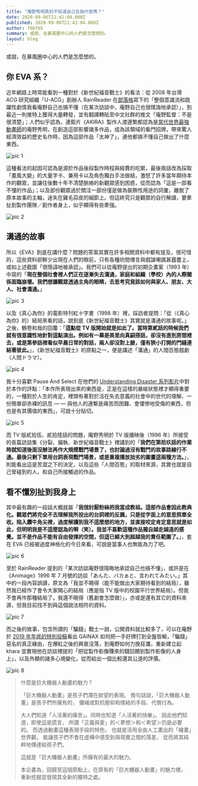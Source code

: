 ```yaml
---
title: "庵野秀明真的不知道自己在拍什麼嗎？"
date: 2020-09-06T21:42:04.000Z
published: 2020-09-06T21:42:04.000Z
author: f6bfb5
summary: 或說，在暴風圈中心的人們是怎麼想的。
layout: blog
---
```


或說，在暴風圈中心的人們是怎麼想的。

## 你 EVA 系？

近年網路上時常能看到一種對於《新世紀福音戰士》的看法：從 2008 年台灣 ACG 研究組織「U-ACG」創辦人 RainReader 在[部落格](https://blog.xuite.net/tuyu/MIYU/17160404-EVANGELION%E6%96%B0%E5%8A%87%E5%A0%B4%E7%89%88%EF%BC%9A%E5%BA%8F%EF%BD%9E%E5%B0%91%E5%B9%B4%E8%AE%8A%E6%88%90%E4%BA%86%E7%A5%9E%E8%A9%B1)寫下的「整個意識流和跳躍性劇情我看庵野自己也搞不懂（在某次訪談中，庵野自己也很隱誨地承認）」，到最近一則推特上獲得大量轉發，並有翻譯轉貼至中文社群的推文「庵野監督：不是很清楚」；人們似乎認為，連鉅片《AKIRA》製作人渡邊繁都認為是[當代世界最強動畫師](https://togetter.com/li/1527666)的庵野秀明，在創造這部影響諸多作品，成為該領域的看門招牌，帶來驚人經濟效益的歷史名作時，因為這部作品「太神了」，連他都搞不懂自己做出了什麼東西。

![pic 1](https://i.imgur.com/8N8B3e0.jpg)

這種看法的起因可認為是源於作品後段製作時程與經費的吃緊，最後兩話改為採取「畫風大變」的大量字卡、兼用卡以及角色獨白手法做結，激怒了許多當年期待本作的觀眾，並讓往後數十年不清楚脈絡的新觀眾感到困惑，從而認為「這是一部看不懂的作品」；以及部份觀眾過於關注一部份僅是做為裝飾性用途的詞彙，離脫了原本故事的主軸，迷失在雞毛蒜皮的細節上。但這終究只是觀眾的自行解讀，要牽扯到製作團隊／創作者身上，似乎顯得有些牽強。

![pic 2](https://i.imgur.com/5S3cCgV.png)

## 溝通的故事

所以《EVA》到底在講什麼？問題的答案其實在許多相關資料中都有提及，很可惜的，這些資料卻鮮少出現在人們的眼前，只有各種坊間傳言與戲謔嘲諷甚囂塵上，或如上述截圖「很隱諱地被承認」。我們可以從庵野提出的初期企畫案（1993 年）中寫的「**現在整個社會裡人們正在逐漸失去溝通，家庭和組織（學校）內的人際關係面臨崩壞。我們想讓觀眾透過主角的眼睛，去思考究竟該如何與家人、朋友、大人、社會溝通。**」

![pic 3](https://i.imgur.com/y5CoIj6.png)

以及《真心為你》的電影特刊紅十字書（1998 年）裡，採訪者提問：「從（《真心為你》的）結局來看的話，說到底《新世紀福音戰士》其實就是溝通的故事呢。」之後，鶴卷和哉的回覆：「**這點從 TV 版開始就是如此了。當時第貳話的時候我們就有很意識性地針對這點演出。例如有一幕是美里向真嗣搭話，卻沒有進到房間裡去，或是第參話裡看似早晨日常的對話，兩人卻沒對上臉，僅有狹小打開的門縫連結著彼此。**」，《新世紀福音戰士》的原點之一，便是講述「溝通」的人間百態戲劇（人間ドラマ）。

![pic 4](https://i.imgur.com/ONaDVgZ.png)

我十分喜歡 Pause And Select 在他們的 [Understanding Disaster 系列影片](https://www.youtube.com/watch?v=dCKZQphDyLY)中對於本作的評點：「本作所表現出來的東西是，正是在這樣的嚴峻狀態裡才顯得重要的，一種對於人生的肯定，裡頭有著對於活在失去意義的社會中的世代的理解、一份簡單卻赤裸的訊息 — — 與他人的連繫是痛苦而困難、會悽慘地受傷的東西，但也是有其價值的東西」，可說十分貼切。

![pic 5](https://i.imgur.com/U0Kj4Aw.png)

而 TV 版貳拾伍、貳拾陸話的問題，庵野秀明於 TV 版播映後（1996 年）所接受的長篇訪談集《分裂、偏執．新世紀福音戰士》裡講到的「**我們在第拾玖話的作業時就知道後面沒辦法再作大規模戰鬥場景了，也討論過沒有戰鬥的故事路線行不通。最後只剩下單用台詞表現戰鬥場景，或是重複播放拙劣的圖畫這兩種方法。**」，則能看出這是苦澀之下的決定，以及這些「人間百態」的取材來源，其實也就是自己曾碰到的人，和自己所接觸過的作品。

## 看不懂別扯到我身上

其中最有趣的一段話大概就屬「**我很討厭粉絲把我當成教祖。這部作品會因此教典化。觀眾們將完全不去理解我所投出的台詞裡的反諷，只是從字面上的意思照單全收。陷入鑽牛角尖裡，過度解讀到我不這麼想的地方，並直接咬定肯定意思就是如此，但明明我是不這麼認為的啊（笑）。我並不喜歡這種作品獨自越走越遠的感覺。並不是作品不能有自由發揮的空間，但這已經大到超越我的責任範圍了。**」，套在 EVA 已經被過度神格化的今日來看，可說是當事人也無能為力了吧。

![pic 6](https://i.imgur.com/dRvDbic.png)

至於 RainReader 提到的「某次訪談庵野很隱晦地承認自己也搞不懂」，或許是在《Animage》1996 年 7 月號的訪談「あんた、バカぁと、言われてみたい。」其中的一段內容誤讀，原文為「我並不曉得（能不能做出大家期待看到的結局），雖然我已經作了會令大家開心的結局（應是指 TV 版中的校園平行世界結局）。但我不會再作那種結局了。我還不曉得（舊劇會怎麼做）」，亦或是還有其它的資料來源，但我目前找不到與這個說法相符的資料。

![pic 7](https://i.imgur.com/d3lOowI.png)

而之後的故事，包含所謂的「騙錢」戰士一說，公開資料就比較多了，可以在庵野於 [2019 年年底的特別投稿](https://diamond.jp/articles/-/224881)看出 GAINAX 如何把一手好牌打到全盤皆輸，「騙錢」惡名的真正緣由，在爆紅之後的興衰沒落，到庵野如何力挽狂瀾，重新建立起 khara 並實現他在訪談裡提的「把從製作影像賺來的錢回饋到製作影像的人身上」，以及外顯的諸多心境變化，從而給出一個比較還其公道的評價。

![pic 8](https://i.imgur.com/NZufCq8.jpg)

> 什麼是巨大機器人動畫的魅力？
>
> 「巨大機器人動畫」是孩子們潛在欲望的表現。
> 換句話說，「巨大機器人動畫」是孩子們所擁有的，
> 彌補或對抗壓抑和情結的手段、代償行為。
>
> 大人們知道「人活著的痛苦」。同時也知道「人活著的快樂」。
> 因此他們知道，即使這是謊言，
> 所謂「正義與愛」的＜夢想＞和＜希望＞仍是必要的。
> 而透過動畫這種表現手段的特色，
> 也就是活用全由人工畫出的「繪畫」世界觀，
> 能讓孩子們不會在虛構中感受到與現實之間的落差，
> 從而將其純粹地傳達給孩子們。
>
> 這就是「巨大機器人動畫」所擁有的最大的魅力。
>
> 本企畫為，回歸至這個原點上，在原有的「巨大機器人動畫」的魅力裡，
> 重新挖掘並發現其全新的獨特之處。
